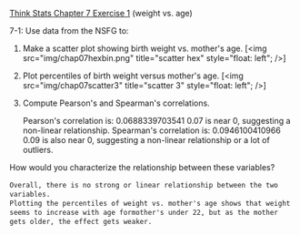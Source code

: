 [Think Stats Chapter 7 Exercise 1](http://greenteapress.com/thinkstats2/html/thinkstats2008.html#toc70) (weight vs. age)

7-1: Use data from the NSFG to: 

1) Make a scatter plot showing birth weight vs. mother's age. 
[<img src="img/chap07hexbin.png" title="scatter hex" style="float: left"; />]

2) Plot percentiles of birth weight versus mother's age. 
[<img src="img/chap07scatter3" title="scatter 3" style="float: left"; />]

3) Compute Pearson's and Spearman's correlations. 

    Pearson's correlation is:  0.0688339703541
        0.07 is near 0, suggesting a non-linear relationship.
     Spearman's correlation is:  0.0946100410966
         0.09 is also near 0, suggesting a non-linear relationship or a lot of outliers.

How would you characterize the relationship between these variables?

    Overall, there is no strong or linear relationship between the two variables.
    Plotting the percentiles of weight vs. mother's age shows that weight seems to increase with age formother's under 22, but as the mother gets older, the effect gets weaker. 
    
